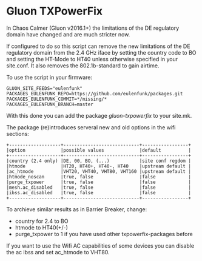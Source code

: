 Gluon TXPowerFix
================

In Chaos Calmer (Gluon v2016.1+) the limitations of the DE regulatory domain 
have changed and are much stricter now. 

If configured to do so this script can remove the new limitations of the 
DE regulatory domain from the 2.4 GHz iface by setting the country code to BO 
and setting the HT-Mode to HT40 unless otherwise specified in your site.conf. 
It also removes the 802.1b-standard to gain airtime. 

To use the script in your firmware:

```
GLUON_SITE_FEEDS="eulenfunk"
PACKAGES_EULENFUNK_REPO=https://github.com/eulenfunk/packages.git
PACKAGES_EULENFUNK_COMMIT=*/missing/*
PACKAGES_EULENFUNK_BRANCH=master
```

With this done you can add the package *gluon-txpowerfix* to your site.mk.

The package (re)introduces serveral new and old options in the wifi sections:

```
+-------------------+----------------------------+-----------------+
|option             |possible values             |default          |
+-------------------+----------------------------+-----------------+
|country (2.4 only) |DE, 00, BO, (...)           |site conf regdom |
|htmode             |HT20, HT40+, HT40-, HT40    |upstream default |
|ac_htmode          |VHT20, VHT40, VHT80, VHT160 |upstream default |
|htmode_noscan      |true, false                 |false            |
|purge_txpower      |true, false                 |false            |
|mesh.ac_disabled   |true, false                 |false            |
|ibss.ac_disabled   |true, false                 |false            |
+-------------------+----------------------------+-----------------+
```

To archieve similar results as in Barrier Breaker, change:
- country for 2.4 to BO
- htmode to HT40(+/-)
- purge_txpower to 1 if you have used other txpowerfix-packages before

If you want to use the Wifi AC capabilities of some devices you can 
disable the ac ibss and set ac_htmode to VHT80. 
